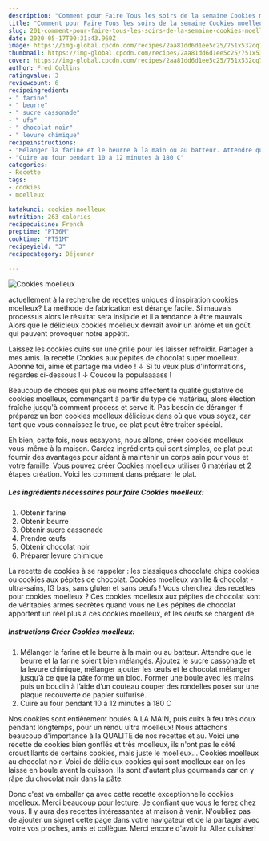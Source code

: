 ```yaml
---
description: "Comment pour Faire Tous les soirs de la semaine Cookies moelleux"
title: "Comment pour Faire Tous les soirs de la semaine Cookies moelleux"
slug: 201-comment-pour-faire-tous-les-soirs-de-la-semaine-cookies-moelleux
date: 2020-05-17T00:31:43.960Z
image: https://img-global.cpcdn.com/recipes/2aa81dd6d1ee5c25/751x532cq70/cookies-moelleux-photo-principale-de-la-recette.jpg
thumbnail: https://img-global.cpcdn.com/recipes/2aa81dd6d1ee5c25/751x532cq70/cookies-moelleux-photo-principale-de-la-recette.jpg
cover: https://img-global.cpcdn.com/recipes/2aa81dd6d1ee5c25/751x532cq70/cookies-moelleux-photo-principale-de-la-recette.jpg
author: Fred Collins
ratingvalue: 3
reviewcount: 6
recipeingredient:
- " farine"
- " beurre"
- " sucre cassonade"
- " ufs"
- " chocolat noir"
- " levure chimique"
recipeinstructions:
- "Mélanger la farine et le beurre à la main ou au batteur. Attendre que le beurre et la farine soient bien mélangés. Ajoutez le sucre cassonade et la levure chimique, mélanger ajouter les œufs et le chocolat mélanger jusqu’à ce que la pâte forme un bloc. Former une boule avec les mains puis un boudin à l’aide d’un couteau couper des rondelles poser sur une plaque recouverte de papier sulfurisé."
- "Cuire au four pendant 10 à 12 minutes à 180 C"
categories:
- Recette
tags:
- cookies
- moelleux

katakunci: cookies moelleux 
nutrition: 263 calories
recipecuisine: French
preptime: "PT36M"
cooktime: "PT51M"
recipeyield: "3"
recipecategory: Déjeuner

---
```



![Cookies moelleux](https://img-global.cpcdn.com/recipes/2aa81dd6d1ee5c25/751x532cq70/cookies-moelleux-photo-principale-de-la-recette.jpg)

actuellement à la recherche de recettes uniques d'inspiration cookies moelleux? La méthode de fabrication est dérange facile. Si mauvais processus alors le résultat sera insipide et il a tendance à être mauvais. Alors que le délicieux cookies moelleux devrait avoir un arôme et un goût qui peuvent provoquer notre appétit.

Laissez les cookies cuits sur une grille pour les laisser refroidir. Partager à mes amis. la recette Cookies aux pépites de chocolat super moelleux. Abonne toi, aime et partage ma vidéo ! ↓ Si tu veux plus d&#39;informations, regardes ci-dessous ! ↓ Coucou la populaaaass !

Beaucoup de choses qui plus ou moins affectent la qualité gustative de cookies moelleux, commençant à partir du type de matériau, alors élection fraîche jusqu'à comment process et serve it. Pas besoin de déranger if préparez un bon cookies moelleux délicieux dans où que vous soyez, car tant que vous connaissez le truc, ce plat peut être traiter spécial.


Eh bien, cette fois, nous essayons, nous allons, créer cookies moelleux vous-même à la maison. Gardez ingrédients qui sont simples, ce plat peut fournir des avantages pour aidant à maintenir un corps sain pour vous et votre famille. Vous pouvez créer Cookies moelleux utiliser 6 matériau et 2 étapes création. Voici les comment dans préparer le plat.

<!--inarticleads1-->

##### Les ingrédients nécessaires pour faire Cookies moelleux:

1. Obtenir  farine
1. Obtenir  beurre
1. Obtenir  sucre cassonade
1. Prendre  œufs
1. Obtenir  chocolat noir
1. Préparer  levure chimique


La recette de cookies à se rappeler : les classiques chocolate chips cookies ou cookies aux pépites de chocolat. Cookies moelleux vanille &amp; chocolat - ultra-sains, IG bas, sans gluten et sans oeufs ! Vous cherchez des recettes pour cookies moelleux ? Ces cookies moelleux aux pépites de chocolat sont de véritables armes secrètes quand vous ne Les pépites de chocolat apportent un réel plus à ces cookies moelleux, et les oeufs se chargent de. 

<!--inarticleads2-->

##### Instructions Créer Cookies moelleux:

1. Mélanger la farine et le beurre à la main ou au batteur. Attendre que le beurre et la farine soient bien mélangés. Ajoutez le sucre cassonade et la levure chimique, mélanger ajouter les œufs et le chocolat mélanger jusqu’à ce que la pâte forme un bloc. Former une boule avec les mains puis un boudin à l’aide d’un couteau couper des rondelles poser sur une plaque recouverte de papier sulfurisé.
1. Cuire au four pendant 10 à 12 minutes à 180 C


Nos cookies sont entièrement boulés A LA MAIN, puis cuits à feu très doux pendant longtemps, pour un rendu ultra moelleux! Nous attachons beaucoup d&#39;importance à la QUALITE de nos recettes et au. Voici une recette de cookies bien gonflés et très moelleux, ils n&#39;ont pas le côté croustillants de certains cookies, mais juste le moelleux… Cookies moelleux au chocolat noir. Voici de délicieux cookies qui sont moelleux car on les laisse en boule avent la cuisson. Ils sont d&#39;autant plus gourmands car on y râpe du chocolat noir dans la pâte. 


Donc c'est va emballer ça avec cette recette exceptionnelle cookies moelleux. Merci beaucoup pour lecture. Je confiant que vous le ferez chez vous. Il y aura des recettes  intéressantes at maison à venir. N'oubliez pas de ajouter un signet cette page dans votre navigateur et de la partager avec votre vos proches, amis et collègue. Merci encore d'avoir lu. Allez cuisiner!
